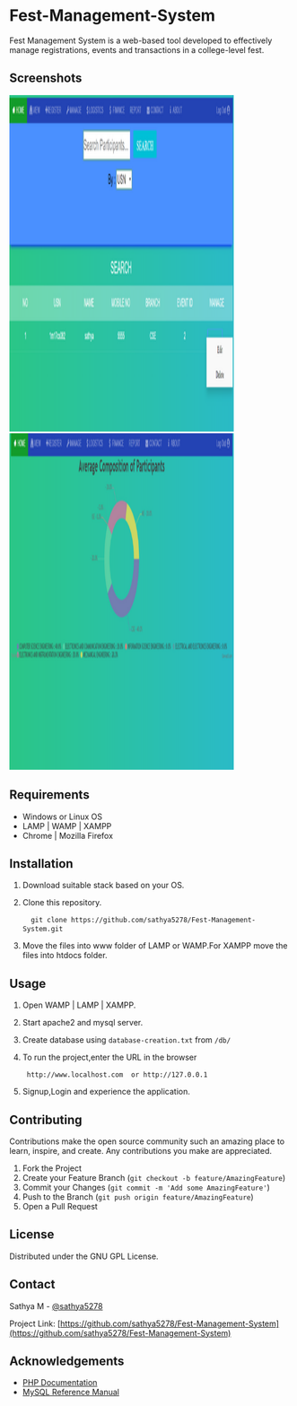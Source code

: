 # Fest-Management-System
Fest Management System is a web-based tool developed to effectively manage registrations,
events and transactions in a college-level fest.

## Screenshots

<img src = assets/manage.png height = 600 width = 400>
<img src = assets/report.png height = 600 width = 400>

## Requirements
* Windows or Linux OS
* LAMP | WAMP | XAMPP 
* Chrome | Mozilla Firefox

## Installation
1. Download suitable stack based on your OS.
2. Clone this repository.

         git clone https://github.com/sathya5278/Fest-Management-System.git
3. Move the files into www folder of LAMP or WAMP.For XAMPP move the files into htdocs folder. 

## Usage
1. Open WAMP | LAMP | XAMPP.
2. Start apache2 and mysql server.
3. Create database using `database-creation.txt` from `/db/`
4. To run the project,enter the URL in the browser

        http://www.localhost.com  or http://127.0.0.1
5. Signup,Login and experience the application.
## Contributing
Contributions make the open source community such an amazing place to learn, inspire, and create. Any contributions you make are appreciated.

1. Fork the Project
2. Create your Feature Branch (`git checkout -b feature/AmazingFeature`)
3. Commit your Changes (`git commit -m 'Add some AmazingFeature'`)
4. Push to the Branch (`git push origin feature/AmazingFeature`)
5. Open a Pull Request

## License

Distributed under the GNU GPL License.

## Contact

Sathya M - [@sathya5278](https://github.com/sathya5278)

Project Link: [https://github.com/sathya5278/Fest-Management-System](https://github.com/sathya5278/Fest-Management-System)



## Acknowledgements
* [PHP Documentation](https://www.php.net/manual/en/)
* [MySQL Reference Manual](https://dev.mysql.com/doc/refman/8.0/en/)
